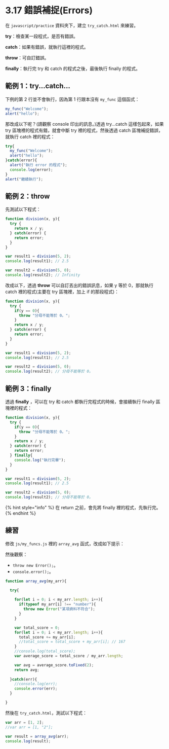 # 3.17 錯誤補捉(Errors)

在 `javascript/practice` 資料夾下，建立 `try_catch.html` 來練習。



**try**：檢查某一段程式，是否有錯誤。

**catch**：如果有錯誤，就執行這裡的程式。

**throw**：可自訂錯誤。

**finally**：執行完 try 和 catch 的程式之後，最後執行 finally 的程式。



## 範例 1：try...catch...

下例的第 2 行並不會執行，因為第 1 行跟本沒有 `my_func` 這個函式：

```javascript
my_func("Welcome");
alert("hello");
```

那改成以下呢？(請觀察 console 印出的訊息。)透過 try...catch 這樣包起來，如果 try 區塊裡的程式有錯，就會中斷 try 裡的程式，然後透過 catch 區塊補捉錯誤，就執行 catch 裡的程式：

```javascript
try{
  my_func("Welcome");
  alert("hello");
}catch(error){
  alert("執行 error 的程式");
  console.log(error);
}
alert("繼續執行");
```



## 範例 2：throw

先測試以下程式：

```javascript
function division(x, y){
  try {
    return x / y;
  } catch(error) {
    return error;
  }
}

var result1 = division(5, 2);
console.log(result1); // 2.5

var result2 = division(5, 0);
console.log(result2); // Infinity
```



改成以下，透過 **throw** 可以自訂丟出的錯誤訊息，如果 y 等於 0，那就執行 catch 裡的程式(主要在 try 區塊裡，加上 if 的那段程式)：

```javascript
function division(x, y){
  try {
    if(y == 0){
      throw "分母不能等於 0。";
    }
    return x / y;
  } catch(error) {
    return error;
  }
}

var result1 = division(5, 2);
console.log(result1); // 2.5

var result2 = division(5, 0);
console.log(result2); // 分母不能等於 0。
```



## 範例 3：finally

透過 **finally** ，可以在 try 和 catch 都執行完程式的時候，會接續執行 finally 區塊裡的程式：

```javascript
function division(x, y){
  try {
    if(y == 0){
      throw "分母不能等於 0。";
    }
    return x / y;
  } catch(error) {
    return error;
  } finally{
    console.log("執行完畢");
  }
}

var result1 = division(5, 2);
console.log(result1); // 2.5

var result2 = division(5, 0);
console.log(result2); // 分母不能等於 0。
```



{% hint style="info" %}
在 return 之前，會先將 finally 裡的程式，先執行完。
{% endhint %}



## 練習

修改 `js/my_funcs.js` 裡的 `array_avg` 函式，改成如下提示：

然後觀察：

* `throw new Error();`。
* `console.error();`。

```javascript
function array_avg(my_arr){

  try{
  
    for(let i = 0; i < my_arr.length; i++){
      if(typeof my_arr[i] !== "number"){
        throw new Error("某項資料不符合");
      }
    }

    var total_score = 0;
    for(let i = 0; i < my_arr.length; i++){
      total_score += my_arr[i];
      //total_score = total_score + my_arr[i]; // 167
    }
    //console.log(total_score);
    var average_score = total_score / my_arr.length;

    var avg = average_score.toFixed(2);
    return avg;
    
  }catch(err){
    //console.log(err);
    console.error(err);
  }

}
```

然後在 `try_catch.html`，測試以下程式：

```javascript
var arr = [1, 2];
//var arr = [1, "2"];

var result = array_avg(arr);
console.log(result);
```

